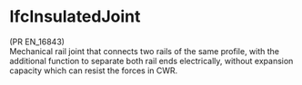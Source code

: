 IfcInsulatedJoint
=================
(PR EN_16843)  
Mechanical rail joint that connects two rails of the same profile, with the
additional function to separate both rail ends electrically, without expansion
capacity which can resist the forces in CWR.  


